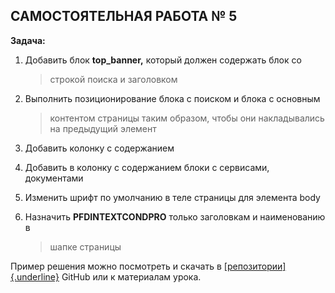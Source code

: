 ## **САМОСТОЯТЕЛЬНАЯ РАБОТА № 5**

**Задача:**

1.  Добавить блок **top_banner,** который должен содержать блок со
    > строкой поиска и заголовком

2.  Выполнить позиционирование блока с поиском и блока с основным
    > контентом страницы таким образом, чтобы они накладывались на
    > предыдущий элемент

3.  Добавить колонку с содержанием

4.  Добавить в колонку с содержанием блоки с сервисами, документами

5.  Изменить шрифт по умолчанию в теле страницы для элемента body

6.  Назначить **PFDINTEXTCONDPRO** только заголовкам и наименованию в
    > шапке страницы

Пример решения можно посмотреть и скачать в
[[репозитории]{.underline}](https://github.com/Vkiselev1984/GNIVC-Html-course/tree/task_5/my_project)
GitHub или к материалам урока.